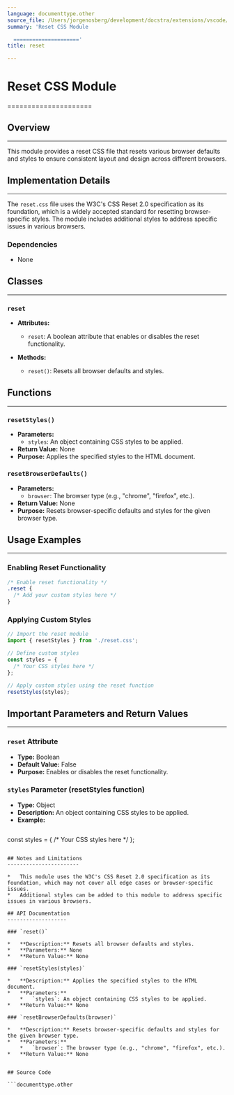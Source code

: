 ```yaml
---
language: documenttype.other
source_file: /Users/jorgenosberg/development/docstra/extensions/vscode/media/reset.css
summary: 'Reset CSS Module

  ====================='
title: reset

---
```


# Reset CSS Module
=====================

## Overview
-----------

This module provides a reset CSS file that resets various browser defaults and styles to ensure consistent layout and design across different browsers.

## Implementation Details
------------------------

The `reset.css` file uses the W3C's CSS Reset 2.0 specification as its foundation, which is a widely accepted standard for resetting browser-specific styles. The module includes additional styles to address specific issues in various browsers.

### Dependencies

* None

## Classes
---------

### `reset`

*   **Attributes:**
    *   `reset`: A boolean attribute that enables or disables the reset functionality.
*   **Methods:**

    *   `reset()`: Resets all browser defaults and styles.

## Functions
-------------

### `resetStyles()`

*   **Parameters:**
    *   `styles`: An object containing CSS styles to be applied.
*   **Return Value:** None
*   **Purpose:** Applies the specified styles to the HTML document.

### `resetBrowserDefaults()`

*   **Parameters:**
    *   `browser`: The browser type (e.g., "chrome", "firefox", etc.).
*   **Return Value:** None
*   **Purpose:** Resets browser-specific defaults and styles for the given browser type.

## Usage Examples
-----------------

### Enabling Reset Functionality

```css
/* Enable reset functionality */
.reset {
  /* Add your custom styles here */
}
```

### Applying Custom Styles

```javascript
// Import the reset module
import { resetStyles } from './reset.css';

// Define custom styles
const styles = {
  /* Your CSS styles here */
};

// Apply custom styles using the reset function
resetStyles(styles);
```

## Important Parameters and Return Values
-----------------------------------------

### `reset` Attribute

*   **Type:** Boolean
*   **Default Value:** False
*   **Purpose:** Enables or disables the reset functionality.

### `styles` Parameter (resetStyles function)

*   **Type:** Object
*   **Description:** An object containing CSS styles to be applied.
*   **Example:**
    ```javascript
const styles = {
  /* Your CSS styles here */
};
```

## Notes and Limitations
-----------------------

*   This module uses the W3C's CSS Reset 2.0 specification as its foundation, which may not cover all edge cases or browser-specific issues.
*   Additional styles can be added to this module to address specific issues in various browsers.

## API Documentation
-------------------

### `reset()`

*   **Description:** Resets all browser defaults and styles.
*   **Parameters:** None
*   **Return Value:** None

### `resetStyles(styles)`

*   **Description:** Applies the specified styles to the HTML document.
*   **Parameters:**
    *   `styles`: An object containing CSS styles to be applied.
*   **Return Value:** None

### `resetBrowserDefaults(browser)`

*   **Description:** Resets browser-specific defaults and styles for the given browser type.
*   **Parameters:**
    *   `browser`: The browser type (e.g., "chrome", "firefox", etc.).
*   **Return Value:** None


## Source Code

```documenttype.other

```
